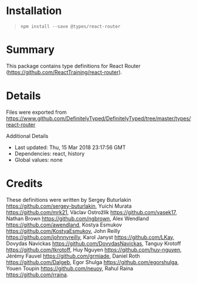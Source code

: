 # Installation
> `npm install --save @types/react-router`

# Summary
This package contains type definitions for React Router (https://github.com/ReactTraining/react-router).

# Details
Files were exported from https://www.github.com/DefinitelyTyped/DefinitelyTyped/tree/master/types/react-router

Additional Details
 * Last updated: Thu, 15 Mar 2018 23:17:56 GMT
 * Dependencies: react, history
 * Global values: none

# Credits
These definitions were written by Sergey Buturlakin <https://github.com/sergey-buturlakin>, Yuichi Murata <https://github.com/mrk21>, Václav Ostrožlík <https://github.com/vasek17>, Nathan Brown <https://github.com/ngbrown>, Alex Wendland <https://github.com/awendland>, Kostya Esmukov <https://github.com/KostyaEsmukov>, John Reilly <https://github.com/johnnyreilly>, Karol Janyst <https://github.com/LKay>, Dovydas Navickas <https://github.com/DovydasNavickas>, Tanguy Krotoff <https://github.com/tkrotoff>, Huy Nguyen <https://github.com/huy-nguyen>, Jérémy Fauvel <https://github.com/grmiade>, Daniel Roth <https://github.com/DaIgeb>, Egor Shulga <https://github.com/egorshulga>, Youen Toupin <https://github.com/neuoy>, Rahul Raina <https://github.com/rraina>.
